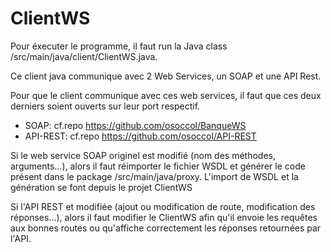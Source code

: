 # ClientWS

Pour éxecuter le programme, il faut run la Java class /src/main/java/client/ClientWS.java.

Ce client java communique avec 2 Web Services, un SOAP et une API Rest.

Pour que le client communique avec ces web services, il faut que ces deux derniers soient ouverts sur leur port respectif.
- SOAP: cf.repo https://github.com/osoccol/BanqueWS
- API-REST: cf.repo https://github.com/osoccol/API-REST

Si le web service SOAP originel est modifié (nom des méthodes, arguments...), alors il faut réimporter le fichier WSDL et générer le code présent dans le package /src/main/java/proxy. L'import de WSDL et la génération se font depuis le projet ClientWS

Si l'API REST et modifiée (ajout ou modification de route, modification des réponses...), alors il faut modifier le ClientWS afin qu'il envoie les requêtes aux bonnes routes ou qu'affiche correctement les réponses retournées par l'API. 
